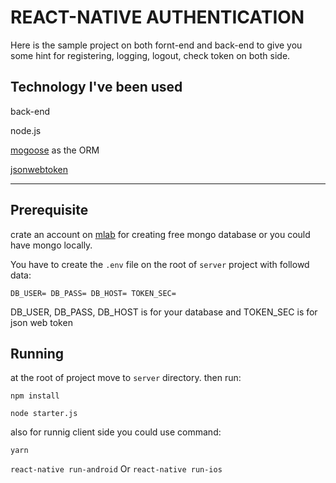 # REACT-NATIVE AUTHENTICATION

Here is the sample project on both fornt-end and back-end to give you some hint for registering, logging, logout, check token on both side. 

## Technology I've been used
back-end

node.js

[mogoose](http://mongoosejs.com/) as the ORM

[jsonwebtoken](https://github.com/auth0/node-jsonwebtoken)

---
## Prerequisite
crate an account on [mlab](https://mlab.com) for creating free mongo database or you could have mongo locally.

You have to create the `.env` file on the root of `server` project with followd data:

`
DB_USER=
DB_PASS=
DB_HOST=
TOKEN_SEC=
`

DB_USER, DB_PASS, DB_HOST is for your database and TOKEN_SEC is for json web token

## Running

at the root of project move to `server` directory. 
then run:

`npm install`

`node starter.js`

also for runnig client side you could use command:

`yarn`

`react-native run-android`
Or
`react-native run-ios`
